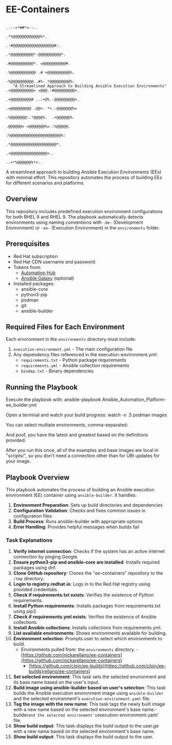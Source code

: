 # EE-Containers
                                                                                                                                    
                                                                                        ..:-=*##*=-:..              
                                                                                      .*%@@@@@@@@@@@@%*.            
                                                                                   .:#@@@@@@@@@@@@@@@@@@#:.         
                                                                                  .*@@@@@@@@@@*-@@@@@@@@@@*.        
                                                                                 .#@@@@@@@@@@*. =@@@@@@@@@@#.       
                                                                                .%@@@@@@@@@@@ .# +@@@@@@@@@@%.      
                                                                                -%@@@@@@@@@@..#%-.*@@@@@@@@@%-      
       "A Streamlined Approach to Building Ansible Execution Environments"     .+@@@@@@@@@@= =@@@.:#@@@@@@@@@+.     
                                                                               .+@@@@@@@@@# ..:+@%.-@@@@@@@@@+.     
                                                                               .=@@@@@@@@@ .@@+. *+.-@@@@@@@%=      
                                                                                .%@@@@@@@:.*@@@@%.  .+@@@@@@%.      
                                                                                 .@@@@@@= =@@@@@@@%=.:%@@@@@.       
                                                                                  :%@@@@@@@@@@@@@@@@@@@@@@%:        
                                                                                   .*@@@@@@@@@@@@@@@@@@@@*.         
                                                                                     .+@@@@@@@@@@@@@@@@+..          
                                                                                       ..+*%@@@@@@%*+..              

A streamlined approach to building Ansible Execution Environments (EEs) with minimal effort. This repository automates the process of building EEs for different scenarios and platforms.

## Overview

This repository includes predefined execution environment configurations for both RHEL 8 and RHEL 9. The playbook automatically detects environments using naming conventions with `-de-` (Development Environment) or `-ee-` (Execution Environment) in the `environments` folder.

## Prerequisites

- Red Hat subscription
- Red Hat CDN username and password
- Tokens from:
  - [Automation Hub](https://console.redhat.com/ansible/automation-hub/token)
  - [Ansible Galaxy](https://galaxy.ansible.com/ui/token) (optional)
- Installed packages:
  - ansible-core
  - python3-pip
  - podman
  - git
  - ansible-builder

## Required Files for Each Environment

Each environment in the `environments` directory must include:

1. `execution-environment.yml` - The main configuration file
2. Any dependency files referenced in the execution-environment.yml:
   - `requirements.txt` - Python package requirements
   - `requirements.yml` - Ansible collection requirements
   - `bindep.txt` - Binary dependencies

## Running the Playbook

Execute the playbook with:
ansible-playbook Ansible_Automation_Platform-ee_builder.yml

Open a terminal and watch your build progress:
watch -n .5 podman images

You can select multiple environments, comma-separated:

And poof, you have the latest and greatest based on the definitions provided.

After you run this once, all of the examples and base images are local in "scripts/", so you don't need a connection other than for UBI updates for your image.

## Playbook Overview

This playbook automates the process of building an Ansible execution environment (EE) container using `ansible-builder`. It handles:

1. **Environment Preparation**: Sets up build directories and dependencies
2. **Configuration Validation**: Checks and fixes common issues in configuration files
3. **Build Process**: Runs ansible-builder with appropriate options
4. **Error Handling**: Provides helpful messages when builds fail

### Task Explanations

1. **Verify internet connection**: Checks if the system has an active internet connection by pinging Google.
2. **Ensure python3-pip and ansible-core are installed**: Installs required packages using dnf.
3. **Clone GitHub repository**: Clones the "ee-containers" repository to the `/tmp` directory.
4. **Login to registry.redhat.io**: Logs in to the Red Hat registry using provided credentials.
5. **Check if requirements.txt exists**: Verifies the existence of Python requirements.
6. **Install Python requirements**: Installs packages from requirements.txt using pip3.
7. **Check if requirements.yml exists**: Verifies the existence of Ansible collections.
8. **Install Ansible collections**: Installs collections from requirements.yml.
9. **List available environments**: Shows environments available for building.
10. **Environment selection**: Prompts user to select which environments to build.
     - Environments pulled from: the `environments` directory.       - [https://github.com/nickarellano/ee-containers](https://github.com/nickarellano/ee-containers)
       - [https://github.com/cloin/ee-builds](https://github.com/cloin/ee-builds)rellano/ee-containers)
11. **Set selected environment**: This task sets the selected environment and its base name based on the user's input.
12. **Build image using ansible-builder based on user's selection**: This task builds the Ansible execution environment image using `ansible-builder` and the selected environment's `execution-environment.yaml` file.
13. **Tag the image with the new name**: This task tags the newly built image with a new name based on the selected environment's base name.-builder` and the selected environment's `execution-environment.yaml` file.
14. **Show build output**: This task displays the build output to the user.ge with a new name based on the selected environment's base name.
15. **Show build output**: This task displays the build output to the user.
